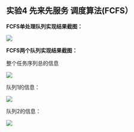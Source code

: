 ## 实验4 先来先服务 调度算法(FCFS）

**FCFS单处理队列实现结果截图：**

![](https://github.com/BinZrs/JavaLab/raw/master/Image/FCFS单队列.png)

**FCFS两个队列实现结果截图：**


整个任务序列总的信息

![](https://github.com/BinZrs/JavaLab/raw/master/Image/FCFS-双队列-总的情况.png)

队列1的信息：

![](https://github.com/BinZrs/JavaLab/raw/master/Image/FCFS-双队列-队列1.png)

队列2的信息：

![](https://github.com/BinZrs/JavaLab/raw/master/Image/FCFS-双队列-队列2.png)


